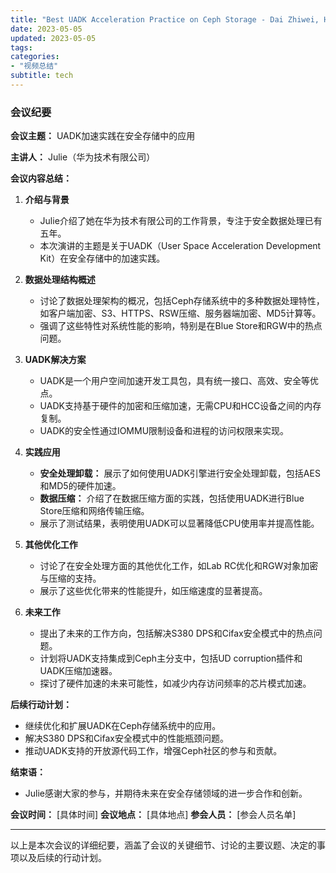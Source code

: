 ```yaml
---
title: "Best UADK Acceleration Practice on Ceph Storage - Dai Zhiwei, Huawei"
date: 2023-05-05
updated: 2023-05-05
tags:
categories:
- "视频总结"
subtitle: tech
---
```



### 会议纪要

**会议主题：** UADK加速实践在安全存储中的应用

**主讲人：** Julie（华为技术有限公司）

**会议内容总结：**

1. **介绍与背景**
   - Julie介绍了她在华为技术有限公司的工作背景，专注于安全数据处理已有五年。
   - 本次演讲的主题是关于UADK（User Space Acceleration Development Kit）在安全存储中的加速实践。

2. **数据处理结构概述**
   - 讨论了数据处理架构的概况，包括Ceph存储系统中的多种数据处理特性，如客户端加密、S3、HTTPS、RSW压缩、服务器端加密、MD5计算等。
   - 强调了这些特性对系统性能的影响，特别是在Blue Store和RGW中的热点问题。

3. **UADK解决方案**
   - UADK是一个用户空间加速开发工具包，具有统一接口、高效、安全等优点。
   - UADK支持基于硬件的加密和压缩加速，无需CPU和HCC设备之间的内存复制。
   - UADK的安全性通过IOMMU限制设备和进程的访问权限来实现。

4. **实践应用**
   - **安全处理卸载：** 展示了如何使用UADK引擎进行安全处理卸载，包括AES和MD5的硬件加速。
   - **数据压缩：** 介绍了在数据压缩方面的实践，包括使用UADK进行Blue Store压缩和网络传输压缩。
   - 展示了测试结果，表明使用UADK可以显著降低CPU使用率并提高性能。

5. **其他优化工作**
   - 讨论了在安全处理方面的其他优化工作，如Lab RC优化和RGW对象加密与压缩的支持。
   - 展示了这些优化带来的性能提升，如压缩速度的显著提高。

6. **未来工作**
   - 提出了未来的工作方向，包括解决S380 DPS和Cifax安全模式中的热点问题。
   - 计划将UADK支持集成到Ceph主分支中，包括UD corruption插件和UADK压缩加速器。
   - 探讨了硬件加速的未来可能性，如减少内存访问频率的芯片模式加速。

**后续行动计划：**
- 继续优化和扩展UADK在Ceph存储系统中的应用。
- 解决S380 DPS和Cifax安全模式中的性能瓶颈问题。
- 推动UADK支持的开放源代码工作，增强Ceph社区的参与和贡献。

**结束语：**
- Julie感谢大家的参与，并期待未来在安全存储领域的进一步合作和创新。

**会议时间：** [具体时间]
**会议地点：** [具体地点]
**参会人员：** [参会人员名单]

---

以上是本次会议的详细纪要，涵盖了会议的关键细节、讨论的主要议题、决定的事项以及后续的行动计划。